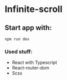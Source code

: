 # Infinite-scroll

## Start app with:

``npm run dev``

### Used stuff:

- React with Typescript
- React-router-dom
- Scss

